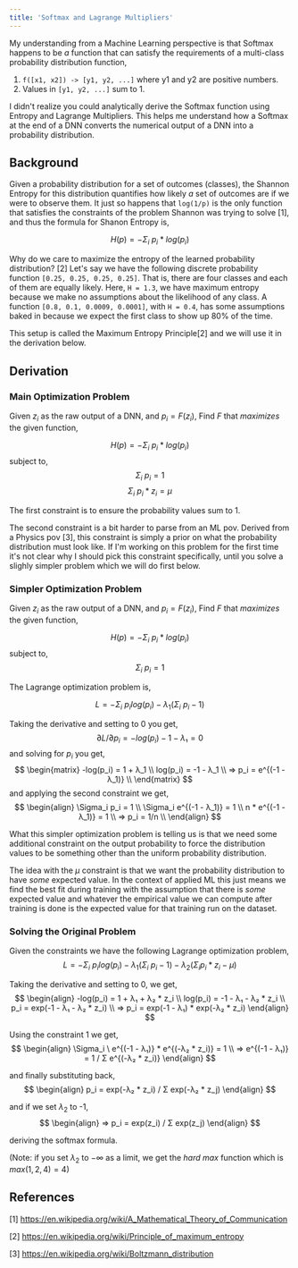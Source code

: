 ```yaml
---
title: 'Softmax and Lagrange Multipliers'
---
```

My understanding from a Machine Learning perspective is that Softmax happens to be _a_ function that can satisfy the requirements of a multi-class probability distribution function,

1. `f([x1, x2]) -> [y1, y2, ...]` where y1 and y2 are positive numbers.
2. Values in `[y1, y2, ...]` sum to 1.

I didn't realize you could analytically derive the Softmax function using Entropy and Lagrange Multipliers. This helps me understand how a Softmax at the end of a DNN converts the numerical output of a DNN into a probability distribution.

## Background

Given a probability distribution for a set of outcomes (classes), the Shannon Entropy for this distribution quantifies how likely *a* set of outcomes are if we were to observe them. It just so happens that `log(1/p)` is the only function that satisfies the constraints of the problem Shannon was trying to solve [1], and thus the formula for Shanon Entropy is,

$$ H(p) = - \Sigma_i \ p_i * log(p_i) $$

Why do we care to maximize the entropy of the learned probability distribution? [2] Let's say we have the following discrete probability function `[0.25, 0.25, 0.25, 0.25]`. That is, there are four classes and each of them are equally likely. Here, `H = 1.3`, we have maximum entropy because we make no assumptions about the likelihood of any class. A function `[0.8, 0.1, 0.0009, 0.0001]`, with `H = 0.4`, has some assumptions baked in because we expect the first class to show up 80% of the time.

This setup is called the Maximum Entropy Principle[2] and we will use it in the derivation below.

## Derivation

### Main Optimization Problem

Given $z_i$ as the raw output of a DNN, and $p_i = F(z_i)$, Find $F$ that *maximizes* the given function,

$$ H(p) = - \Sigma_i \ p_i * log(p_i) $$
subject to,
$$ \Sigma_i \ p_i = 1 $$
$$ \Sigma_i \ p_i * z_i = \mu $$

The first constraint is to ensure the probability values sum to 1. 

The second constraint is a bit harder to parse from an ML pov. Derived from a Physics pov [3], this constraint is simply a prior on what the probability distribution must look like. If I'm working on this problem for the first time it's not clear why I should pick this constraint specifically, until you solve a slighly simpler problem which we will do first below.

### Simpler Optimization Problem

Given $z_i$ as the raw output of a DNN, and $p_i = F(z_i)$, Find $F$ that *maximizes* the given function,

$$ H(p) = - \Sigma_i \ p_i * log(p_i) $$
subject to,
$$ \Sigma_i \ p_i = 1 $$

The Lagrange optimization problem is,

$$ L = - \Sigma_i\  p_i log(p_i) - \lambda_1 (\Sigma_i \ p_i -1) $$

Taking the derivative and setting to 0 you get,
$$
∂L/∂p_i = -log(p_i) - 1 - λ₁ = 0
$$ and solving for $p_i$ you get,
$$
\begin{matrix}
-log(p_i) = 1 + λ_1 \\ 
log(p_i) = -1 - λ_1 \\ 
=> p_i = e^{(-1 - λ_1)} \\
\end{matrix}
$$
and applying the second constraint we get,
$$
\begin{align}
\Sigma_i p_i = 1 \\ 
\Sigma_i e^{(-1 - λ_1)} = 1 \\
n * e^{(-1 - λ_1)} = 1 \\
=> p_i = 1/n \\
\end{align}
$$

What this simpler optimization problem is telling us is that we need some additional constraint on the output probability to force the distribution values to be something other than the uniform probability distribution.

The idea with the $\mu$ constraint is that we want the probability distribution to have *some* expected value. In the context of applied ML this just means we find the best fit during training with the assumption that there is *some* expected value and whatever the empirical value we can compute after training is done is the expected value for that training run on the dataset. 

### Solving the Original Problem

Given the constraints we have the following Lagrange optimization problem,
$$
 L = - \Sigma_i\  p_i log(p_i) - \lambda_1 (\Sigma_i \ p_i -1) - \lambda_2(\Sigma_i p_i * z_i - \mu)
$$

Taking the derivative and setting to 0, we get,
$$
\begin{align}
-log(p_i) = 1 + λ₁ + λ₂ * z_i \\
log(p_i) = -1 - λ₁ - λ₂ * z_i \\
p_i = exp(-1 - λ₁ - λ₂ * z_i) \\
=> p_i = exp(-1 - λ₁) * exp(-λ₂ * z_i)
\end{align}
$$

Using the constraint 1 we get,
$$
\begin{align}
\Sigma_i \ e^{(-1 - λ₁)} * e^{(-λ₂ * z_i)} = 1 \\
=> e^{(-1 - λ₁)} = 1 / Σ e^{(-λ₂ * z_i)}
\end{align}
$$

and finally substituting back,
$$
\begin{align}
p_i = exp(-λ₂ * z_i) / Σ exp(-λ₂ * z_j)
\end{align}
$$

and if we set $\lambda_2$ to -1,
$$
\begin{align}
=> p_i = exp(z_i) / Σ exp(z_j)
\end{align}
$$


deriving the softmax formula.

(Note: if you set $\lambda_2$ to $-\infty$ as a limit, we get the _hard max_ function which is $max(1, 2, 4) = 4$)


## References

[1] https://en.wikipedia.org/wiki/A_Mathematical_Theory_of_Communication

[2] https://en.wikipedia.org/wiki/Principle_of_maximum_entropy

[3] https://en.wikipedia.org/wiki/Boltzmann_distribution
